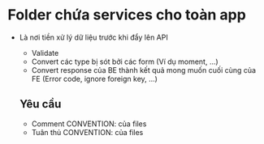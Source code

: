 # Folder chứa services cho toàn app

- Là nơi tiền xử lý dữ liệu trước khi đẩy lên API
  - Validate
  - Convert các type bị sót bởi các form (Ví dụ moment, ...)
  - Convert response của BE thành kết quả mong muốn cuối cùng của FE (Error code, ignore foreign key, ...)


  ## Yêu cầu
  - Comment CONVENTION: của files
  - Tuân thủ CONVENTION: của files